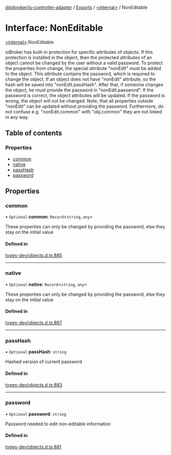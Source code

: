 [@iobroker/js-controller-adapter](../README.md) / [Exports](../modules.md) / [\<internal\>](../modules/internal_.md) / NonEditable

# Interface: NonEditable

[\<internal\>](../modules/internal_.md).NonEditable

ioBroker has built-in protection for specific attributes of objects. If this protection is installed in the object, then the protected attributes of an object cannot be changed by the user without a valid password.
To protect the properties from change, the special attribute "nonEdit" must be added to the object. This attribute contains the password, which is required to change the object.
If an object does not have "nonEdit" attribute, so the hash will be saved into "nonEdit.passHash". After that, if someone changes the object, he must provide the password in "nonEdit.password".
If the password is correct, the object attributes will be updated. If the password is wrong, the object will not be changed.
Note, that all properties outside "nonEdit" can be updated without providing the password. Furthermore, do not confuse e.g. "nonEdit.common" with "obj.common" they are not linked in any way.

## Table of contents

### Properties

- [common](internal_.NonEditable.md#common)
- [native](internal_.NonEditable.md#native)
- [passHash](internal_.NonEditable.md#passhash)
- [password](internal_.NonEditable.md#password)

## Properties

### common

• `Optional` **common**: `Record`\<`string`, `any`\>

These properties can only be changed by providing the password, else they stay on the initial value

#### Defined in

[types-dev/objects.d.ts:885](https://github.com/ioBroker/ioBroker.js-controller/blob/9a3639aedf4d283ec031e1ded125b70fb2f2e3cd/packages/types-dev/objects.d.ts#L885)

___

### native

• `Optional` **native**: `Record`\<`string`, `any`\>

These properties can only be changed by providing the password, else they stay on the initial value

#### Defined in

[types-dev/objects.d.ts:887](https://github.com/ioBroker/ioBroker.js-controller/blob/9a3639aedf4d283ec031e1ded125b70fb2f2e3cd/packages/types-dev/objects.d.ts#L887)

___

### passHash

• `Optional` **passHash**: `string`

Hashed version of current password

#### Defined in

[types-dev/objects.d.ts:883](https://github.com/ioBroker/ioBroker.js-controller/blob/9a3639aedf4d283ec031e1ded125b70fb2f2e3cd/packages/types-dev/objects.d.ts#L883)

___

### password

• `Optional` **password**: `string`

Password needed to edit non-editable information

#### Defined in

[types-dev/objects.d.ts:881](https://github.com/ioBroker/ioBroker.js-controller/blob/9a3639aedf4d283ec031e1ded125b70fb2f2e3cd/packages/types-dev/objects.d.ts#L881)
